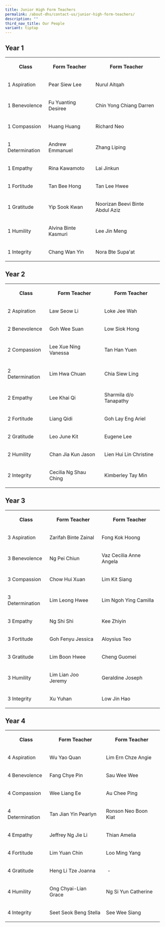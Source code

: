 ```yaml
---
title: Junior High Form Teachers
permalink: /about-dhs/contact-us/junior-high-form-teachers/
description: ""
third_nav_title: Our People
variant: tiptap
---
```

<h2>Year 1</h2>
<table style="minWidth: 75px">
<colgroup>
<col>
<col>
<col>
</colgroup>
<tbody>
<tr>
<th rowspan="1" colspan="1">
<p>Class</p>
</th>
<th rowspan="1" colspan="1">
<p>Form Teacher</p>
</th>
<th rowspan="1" colspan="1">
<p>Form Teacher</p>
</th>
</tr>
<tr>
<td rowspan="1" colspan="1">
<p>1 Aspiration</p>
</td>
<td rowspan="1" colspan="1">
<p>Pear Siew Lee</p>
</td>
<td rowspan="1" colspan="1">
<p>Nurul Aitqah</p>
</td>
</tr>
<tr>
<td rowspan="1" colspan="1">
<p>1 Benevolence</p>
</td>
<td rowspan="1" colspan="1">
<p>Fu Yuanting Desiree</p>
</td>
<td rowspan="1" colspan="1">
<p>Chin Yong Chiang Darren</p>
</td>
</tr>
<tr>
<td rowspan="1" colspan="1">
<p>1 Compassion</p>
</td>
<td rowspan="1" colspan="1">
<p>Huang Huang</p>
</td>
<td rowspan="1" colspan="1">
<p>Richard Neo</p>
</td>
</tr>
<tr>
<td rowspan="1" colspan="1">
<p>1 Determination</p>
</td>
<td rowspan="1" colspan="1">
<p>Andrew Emmanuel</p>
</td>
<td rowspan="1" colspan="1">
<p>Zhang Liping</p>
</td>
</tr>
<tr>
<td rowspan="1" colspan="1">
<p>1 Empathy</p>
</td>
<td rowspan="1" colspan="1">
<p>Rina Kawamoto</p>
</td>
<td rowspan="1" colspan="1">
<p>Lai Jinkun</p>
</td>
</tr>
<tr>
<td rowspan="1" colspan="1">
<p>1 Fortitude</p>
</td>
<td rowspan="1" colspan="1">
<p>Tan Bee Hong</p>
</td>
<td rowspan="1" colspan="1">
<p>Tan Lee Hwee</p>
</td>
</tr>
<tr>
<td rowspan="1" colspan="1">
<p>1 Gratitude</p>
</td>
<td rowspan="1" colspan="1">
<p>Yip Sook Kwan</p>
</td>
<td rowspan="1" colspan="1">
<p>Noorizan Beevi Binte Abdul Aziz</p>
</td>
</tr>
<tr>
<td rowspan="1" colspan="1">
<p>1 Humility</p>
</td>
<td rowspan="1" colspan="1">
<p>Alvina Binte Kasmuri</p>
</td>
<td rowspan="1" colspan="1">
<p>Lee Jin Meng</p>
</td>
</tr>
<tr>
<td rowspan="1" colspan="1">
<p>1 Integrity</p>
</td>
<td rowspan="1" colspan="1">
<p>Chang Wan Yin</p>
</td>
<td rowspan="1" colspan="1">
<p>Nora Bte Supa'at</p>
</td>
</tr>
</tbody>
</table>
<p></p>
<h2>Year 2</h2>
<table style="minWidth: 75px">
<colgroup>
<col>
<col>
<col>
</colgroup>
<tbody>
<tr>
<th rowspan="1" colspan="1">
<p>Class</p>
</th>
<th rowspan="1" colspan="1">
<p>Form Teacher</p>
</th>
<th rowspan="1" colspan="1">
<p>Form Teacher</p>
</th>
</tr>
<tr>
<td rowspan="1" colspan="1">
<p>2 Aspiration</p>
</td>
<td rowspan="1" colspan="1">
<p>Law Seow Li</p>
</td>
<td rowspan="1" colspan="1">
<p>Loke Jee Wah</p>
</td>
</tr>
<tr>
<td rowspan="1" colspan="1">
<p>2 Benevolence</p>
</td>
<td rowspan="1" colspan="1">
<p>Goh Wee Suan</p>
</td>
<td rowspan="1" colspan="1">
<p>Low Siok Hong</p>
</td>
</tr>
<tr>
<td rowspan="1" colspan="1">
<p>2 Compassion</p>
</td>
<td rowspan="1" colspan="1">
<p>Lee Xue Ning Vanessa</p>
</td>
<td rowspan="1" colspan="1">
<p>Tan Han Yuen</p>
</td>
</tr>
<tr>
<td rowspan="1" colspan="1">
<p>2 Determination</p>
</td>
<td rowspan="1" colspan="1">
<p>Lim Hwa Chuan</p>
</td>
<td rowspan="1" colspan="1">
<p>Chia Siew Ling</p>
</td>
</tr>
<tr>
<td rowspan="1" colspan="1">
<p>2 Empathy</p>
</td>
<td rowspan="1" colspan="1">
<p>Lee Khai Qi</p>
</td>
<td rowspan="1" colspan="1">
<p>Sharmila d/o Tanapathy</p>
</td>
</tr>
<tr>
<td rowspan="1" colspan="1">
<p>2 Fortitude</p>
</td>
<td rowspan="1" colspan="1">
<p>Liang Qidi</p>
</td>
<td rowspan="1" colspan="1">
<p>Goh Lay Eng Ariel</p>
</td>
</tr>
<tr>
<td rowspan="1" colspan="1">
<p>2 Gratitude</p>
</td>
<td rowspan="1" colspan="1">
<p>Leo June Kit</p>
</td>
<td rowspan="1" colspan="1">
<p>Eugene Lee</p>
</td>
</tr>
<tr>
<td rowspan="1" colspan="1">
<p>2 Humility</p>
</td>
<td rowspan="1" colspan="1">
<p>Chan Jia Kun Jason</p>
</td>
<td rowspan="1" colspan="1">
<p>Lien Hui Lin Christine</p>
</td>
</tr>
<tr>
<td rowspan="1" colspan="1">
<p>2 Integrity</p>
</td>
<td rowspan="1" colspan="1">
<p>Cecilia Ng Shau Ching</p>
</td>
<td rowspan="1" colspan="1">
<p>Kimberley Tay Min</p>
</td>
</tr>
</tbody>
</table>
<h2>Year 3</h2>
<table style="minWidth: 75px">
<colgroup>
<col>
<col>
<col>
</colgroup>
<tbody>
<tr>
<th rowspan="1" colspan="1">
<p>Class</p>
</th>
<th rowspan="1" colspan="1">
<p>Form Teacher</p>
</th>
<th rowspan="1" colspan="1">
<p>Form Teacher</p>
</th>
</tr>
<tr>
<td rowspan="1" colspan="1">
<p>3 Aspiration</p>
</td>
<td rowspan="1" colspan="1">
<p>Zarifah Binte Zainal</p>
</td>
<td rowspan="1" colspan="1">
<p>Fong Kok Hoong</p>
</td>
</tr>
<tr>
<td rowspan="1" colspan="1">
<p>3 Benevolence</p>
</td>
<td rowspan="1" colspan="1">
<p>Ng Pei Chiun</p>
</td>
<td rowspan="1" colspan="1">
<p>Vaz Cecilia Anne Angela</p>
</td>
</tr>
<tr>
<td rowspan="1" colspan="1">
<p>3 Compassion</p>
</td>
<td rowspan="1" colspan="1">
<p>Chow Hui Xuan</p>
</td>
<td rowspan="1" colspan="1">
<p>Lim Kit Siang</p>
</td>
</tr>
<tr>
<td rowspan="1" colspan="1">
<p>3 Determination</p>
</td>
<td rowspan="1" colspan="1">
<p>Lim Leong Hwee</p>
</td>
<td rowspan="1" colspan="1">
<p>Lim Ngoh Ying Camilla</p>
</td>
</tr>
<tr>
<td rowspan="1" colspan="1">
<p>3 Empathy</p>
</td>
<td rowspan="1" colspan="1">
<p>Ng Shi Shi</p>
</td>
<td rowspan="1" colspan="1">
<p>Kee Zhiyin</p>
</td>
</tr>
<tr>
<td rowspan="1" colspan="1">
<p>3 Fortitude</p>
</td>
<td rowspan="1" colspan="1">
<p>Goh Fenyu Jessica</p>
</td>
<td rowspan="1" colspan="1">
<p>Aloysius Teo</p>
</td>
</tr>
<tr>
<td rowspan="1" colspan="1">
<p>3 Gratitude</p>
</td>
<td rowspan="1" colspan="1">
<p>Lim Boon Hwee</p>
</td>
<td rowspan="1" colspan="1">
<p>Cheng Guomei</p>
</td>
</tr>
<tr>
<td rowspan="1" colspan="1">
<p>3 Humility</p>
</td>
<td rowspan="1" colspan="1">
<p>Lim Lian Joo Jeremy</p>
</td>
<td rowspan="1" colspan="1">
<p>Geraldine Joseph</p>
</td>
</tr>
<tr>
<td rowspan="1" colspan="1">
<p>3 Integrity</p>
</td>
<td rowspan="1" colspan="1">
<p>Xu Yuhan</p>
</td>
<td rowspan="1" colspan="1">
<p>Low Jin Hao</p>
</td>
</tr>
</tbody>
</table>
<h2>Year 4</h2>
<table style="minWidth: 75px">
<colgroup>
<col>
<col>
<col>
</colgroup>
<tbody>
<tr>
<th rowspan="1" colspan="1">
<p>Class</p>
</th>
<th rowspan="1" colspan="1">
<p>Form Teacher</p>
</th>
<th rowspan="1" colspan="1">
<p>Form Teacher</p>
</th>
</tr>
<tr>
<td rowspan="1" colspan="1">
<p>4 Aspiration</p>
</td>
<td rowspan="1" colspan="1">
<p>Wu Yao Quan</p>
</td>
<td rowspan="1" colspan="1">
<p>Lim Ern Chze Angie</p>
</td>
</tr>
<tr>
<td rowspan="1" colspan="1">
<p>4 Benevolence</p>
</td>
<td rowspan="1" colspan="1">
<p>Fang Chye Pin</p>
</td>
<td rowspan="1" colspan="1">
<p>Sau Wee Wee</p>
</td>
</tr>
<tr>
<td rowspan="1" colspan="1">
<p>4 Compassion</p>
</td>
<td rowspan="1" colspan="1">
<p>Wee Liang Ee</p>
</td>
<td rowspan="1" colspan="1">
<p>Au Chee Ping</p>
</td>
</tr>
<tr>
<td rowspan="1" colspan="1">
<p>4 Determination</p>
</td>
<td rowspan="1" colspan="1">
<p>Tan Jian Yin Pearlyn</p>
</td>
<td rowspan="1" colspan="1">
<p>Ronson Neo Boon Kiat</p>
</td>
</tr>
<tr>
<td rowspan="1" colspan="1">
<p>4 Empathy</p>
</td>
<td rowspan="1" colspan="1">
<p>Jeffrey Ng Jie Li</p>
</td>
<td rowspan="1" colspan="1">
<p>Thian Amelia</p>
</td>
</tr>
<tr>
<td rowspan="1" colspan="1">
<p>4 Fortitude</p>
</td>
<td rowspan="1" colspan="1">
<p>Lim Yuan Chin</p>
</td>
<td rowspan="1" colspan="1">
<p>Loo Ming Yang</p>
</td>
</tr>
<tr>
<td rowspan="1" colspan="1">
<p>4 Gratitude</p>
</td>
<td rowspan="1" colspan="1">
<p>Heng Li Tze Joanna</p>
</td>
<td rowspan="1" colspan="1">
<p>&nbsp;-</p>
</td>
</tr>
<tr>
<td rowspan="1" colspan="1">
<p>4 Humility</p>
</td>
<td rowspan="1" colspan="1">
<p>Ong Chyai-Lian Grace</p>
</td>
<td rowspan="1" colspan="1">
<p>Ng Si Yun Catherine</p>
</td>
</tr>
<tr>
<td rowspan="1" colspan="1">
<p>4 Integrity</p>
</td>
<td rowspan="1" colspan="1">
<p>Seet Seok Beng Stella</p>
</td>
<td rowspan="1" colspan="1">
<p>See Wee Siang</p>
</td>
</tr>
</tbody>
</table>
<p></p>